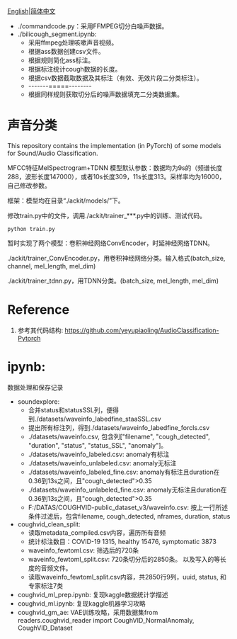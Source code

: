 [English](README.md)|[简体中文](README_cn.md)

- ./commandcode.py：采用FFMPEG切分白噪声数据。
- ./bilicough_segment.ipynb: 
  - 采用ffmpeg处理咳嗽声音视频。
  - 根据ass数据创建csv文件。
  - 根据规则简化ass标注。
  - 根据标注统计cough数据的长度。
  - 根据csv数据截取数据及其标注（有效、无效片段二分类标注）。
  - -------=====--------
  - 根据同样规则获取切分后的噪声数据填充二分类数据集。


# 声音分类
This repository contains the implementation (in PyTorch) of some models for Sound/Audio Classification.

MFCC特征MelSpectrogram+TDNN
模型默认参数：数据均为9s的（频谱长度288，波形长度147000），或者10s长度309，11s长度313。采样率均为16000，自己修改参数。

框架：模型均在目录“./ackit/models/”下。

修改train.py中的文件，调用./ackit/trainer_***.py中的训练、测试代码。
```commandline
python train.py
```
暂时实现了两个模型：卷积神经网络ConvEncoder，时延神经网络TDNN。

./ackit/trainer_ConvEncoder.py，用卷积神经网络分类。输入格式(batch_size, channel, mel_length, mel_dim)

./ackit/trainer_tdnn.py，用TDNN分类。(batch_size, mel_length, mel_dim)

# Reference
1. 参考其代码结构: https://github.com/yeyupiaoling/AudioClassification-Pytorch

# ipynb:
数据处理和保存记录
- soundexplore: 
  - 合并status和statusSSL列，便得到./datasets/waveinfo_labedfine_staaSSL.csv
  - 提出所有标注列，得到./datasets/waveinfo_labedfine_forcls.csv
  - ./datasets/waveinfo.csv, 包含列["filename", "cough_detected", "duration", "status", "status_SSL", "anomaly"]。
  - ./datasets/waveinfo_labeled.csv: anomaly有标注
  - ./datasets/waveinfo_unlabeled.csv: anomaly无标注
  - ./datasets/waveinfo_labeled_fine.csv: anomaly有标注且duration在0.36到13s之间，且"cough_detected">0.35
  - ./datasets/waveinfo_unlabeled_fine.csv: anomaly无标注且duration在0.36到13s之间，且"cough_detected">0.35
  - F:/DATAS/COUGHVID-public_dataset_v3/waveinfo.csv: 按上一行所述条件过滤后，包含filename, cough_detected, nframes, duration, status
- coughvid_clean_split: 
  - 读取metadata_compiled.csv内容，遍历所有音频
  - 统计标注数目：COVID-19 1315, healthy 15476, symptomatic 3873
  - waveinfo_fewtoml.csv: 筛选后的720条
  - waveinfo_fewtoml_split.csv: 720条切分后的2850条。 以及写入的等长度的音频文件。
  - 读取waveinfo_fewtoml_split.csv内容，共2850行9列，uuid, status, 和专家标注7类
- coughvid_ml_prep.ipynb: 复现kaggle数据统计学描述
- coughvid_ml.ipynb: 复现kaggle机器学习攻略 
- coughvid_gm_ae: VAE训练攻略，采用数据集from readers.coughvid_reader import CoughVID_NormalAnomaly, CoughVID_Dataset
